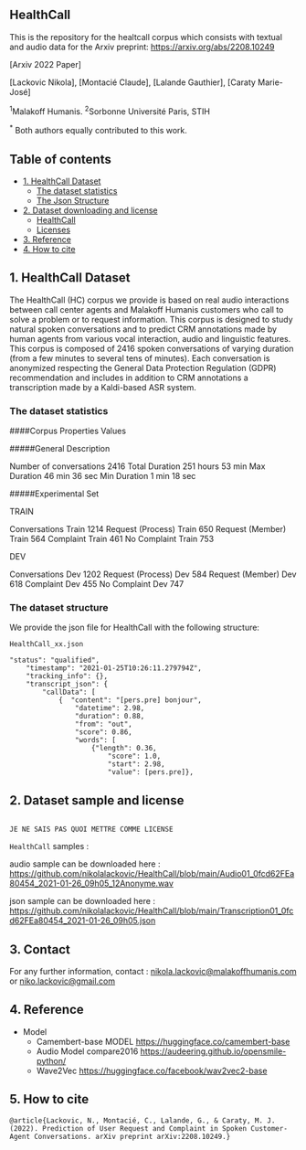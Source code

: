 ## HealthCall
This is the repository for the healtcall corpus which consists with textual and audio data for the Arxiv preprint: https://arxiv.org/abs/2208.10249

[Arxiv 2022 Paper]

[Lackovic Nikola], [Montacié Claude], [Lalande Gauthier], [Caraty Marie-José]

<sup>1</sup>Malakoff Humanis.
<sup>2</sup>Sorbonne Université Paris, STIH<p>
<sup>*</sup> Both authors equally contributed to this work.

## Table of contents 

* [1. HealthCall Dataset](#1-HealthCall-Dataset)
    + [The dataset statistics](#the-dataset-statistics)
    + [The Json Structure](#the-dataset-structure)
* [2. Dataset downloading and license](#2-dataset-downloading-and-license)
    + [HealthCall](#clovacall)
    + [Licenses](#licenses)
* [3. Reference](#7-reference)
* [4. How to cite](#8-how-to-cite)


## 1. HealthCall Dataset
  
The HealthCall (HC) corpus we provide is based on real audio interactions between call center agents and Malakoff Humanis customers who call to solve a problem or to request information. This corpus is designed to study natural spoken conversations and to predict CRM annotations made by human agents from various vocal interaction, audio and linguistic features. This corpus is composed of 2416 spoken conversations of varying duration (from a few minutes to several tens of minutes). Each conversation is anonymized respecting the General Data Protection Regulation (GDPR) recommendation and includes in addition to CRM annotations a transcription made by a Kaldi-based ASR system.
  
### The dataset statistics

####Corpus Properties	Values

#####General Description
	
Number of conversations	2416
Total Duration 251 hours 53 min
Max Duration 46 min 36 sec
Min Duration 1 min 18 sec

#####Experimental Set
	
TRAIN
  
Conversations Train 	1214
Request (Process) Train	650
Request (Member) Train 	564
Complaint Train 461
No Complaint Train 753

 DEV

Conversations Dev	1202
Request (Process)  Dev	584
Request (Member) Dev 618
Complaint Dev 455
No Complaint Dev 747


### The dataset structure

We provide the json file for HealthCall with the following structure:
```
HealthCall_xx.json

"status": "qualified",
    "timestamp": "2021-01-25T10:26:11.279794Z",
    "tracking_info": {},
    "transcript_json": {
        "callData": [
            {  "content": "[pers.pre] bonjour",
                "datetime": 2.98,
                "duration": 0.88,
                "from": "out",
                "score": 0.86,
                "words": [
                    {"length": 0.36,
                        "score": 1.0,
                        "start": 2.98,
                        "value": [pers.pre]},
```



## 2. Dataset sample and license
```
  
JE NE SAIS PAS QUOI METTRE COMME LICENSE

```

`HealthCall` samples :

audio sample can be downloaded here : https://github.com/nikolalackovic/HealthCall/blob/main/Audio01_0fcd62FEa80454_2021-01-26_09h05_12Anonyme.wav
	
json sample can be downloaded here : https://github.com/nikolalackovic/HealthCall/blob/main/Transcription01_0fcd62FEa80454_2021-01-26_09h05.json


## 3. Contact

For any further information, contact : nikola.lackovic@malakoffhumanis.com or niko.lackovic@gmail.com

## 4. Reference
* Model
   * Camembert-base MODEL https://huggingface.co/camembert-base
   * Audio Model compare2016 https://audeering.github.io/opensmile-python/
   * Wave2Vec https://huggingface.co/facebook/wav2vec2-base

## 5. How to cite
```
@article{Lackovic, N., Montacié, C., Lalande, G., & Caraty, M. J. (2022). Prediction of User Request and Complaint in Spoken Customer-Agent Conversations. arXiv preprint arXiv:2208.10249.}
